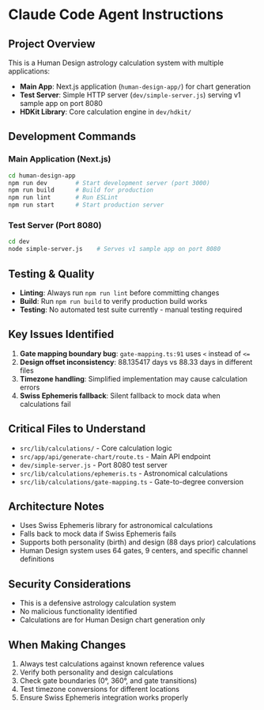 # Claude Code Agent Instructions

## Project Overview
This is a Human Design astrology calculation system with multiple applications:
- **Main App**: Next.js application (`human-design-app/`) for chart generation
- **Test Server**: Simple HTTP server (`dev/simple-server.js`) serving v1 sample app on port 8080
- **HDKit Library**: Core calculation engine in `dev/hdkit/`

## Development Commands

### Main Application (Next.js)
```bash
cd human-design-app
npm run dev        # Start development server (port 3000)
npm run build      # Build for production
npm run lint       # Run ESLint
npm run start      # Start production server
```

### Test Server (Port 8080)
```bash
cd dev
node simple-server.js    # Serves v1 sample app on port 8080
```

## Testing & Quality
- **Linting**: Always run `npm run lint` before committing changes
- **Build**: Run `npm run build` to verify production build works
- **Testing**: No automated test suite currently - manual testing required

## Key Issues Identified
1. **Gate mapping boundary bug**: `gate-mapping.ts:91` uses `<` instead of `<=`
2. **Design offset inconsistency**: 88.135417 days vs 88.33 days in different files
3. **Timezone handling**: Simplified implementation may cause calculation errors
4. **Swiss Ephemeris fallback**: Silent fallback to mock data when calculations fail

## Critical Files to Understand
- `src/lib/calculations/` - Core calculation logic
- `src/app/api/generate-chart/route.ts` - Main API endpoint
- `dev/simple-server.js` - Port 8080 test server
- `src/lib/calculations/ephemeris.ts` - Astronomical calculations
- `src/lib/calculations/gate-mapping.ts` - Gate-to-degree conversion

## Architecture Notes
- Uses Swiss Ephemeris library for astronomical calculations
- Falls back to mock data if Swiss Ephemeris fails
- Supports both personality (birth) and design (88 days prior) calculations
- Human Design system uses 64 gates, 9 centers, and specific channel definitions

## Security Considerations
- This is a defensive astrology calculation system
- No malicious functionality identified
- Calculations are for Human Design chart generation only

## When Making Changes
1. Always test calculations against known reference values
2. Verify both personality and design calculations
3. Check gate boundaries (0°, 360°, and gate transitions)
4. Test timezone conversions for different locations
5. Ensure Swiss Ephemeris integration works properly